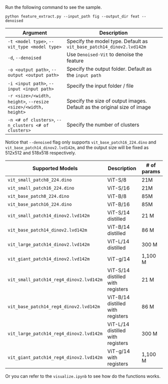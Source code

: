 Run the following command to see the sample.
```
python feature_extract.py --input_path fig --output_dir feat --denoised
```


| Argument | Description |
| ------ | ------ |
| `-t <model type>`, `--vit_type <model type>` | Specify the model type. Default as `vit_base_patch14_dinov2.lvd142m`  |
| `-d`, `--denoised` | Use `Denoised-Vit` to denoise the feature |
| `-o <output path>`, `--output <output path>` | Specify the output folder. Default as the `input path` |
| `-i <input path>`, `--input <input path>` | Specify the input folder / file |
| `-r <size>/<width, height>`, `--resize <size>/<width, height>` | Specify the size of output images. Default as the original size of image |
| `-n <# of clusters>`, `--n_clusters <# of clusters>` | Specify the number of clusters |

Notice that `--denoised` flag only supports `vit_base_patch16_224.dino` and `vit_base_patch14_dinov2.lvd142m`, and the output size will be fixed as 512x512 and 518x518 respectively.

| Supported Models | Description | # of params |
| ------ | ------ | ------ |
| `vit_small_patch8_224.dino` | ViT-S/8| 21M|
| `vit_small_patch16_224.dino`| ViT-S/16 |21M|
| `vit_base_patch8_224.dino`| ViT-B/8 |85M|
| `vit_base_patch16_224.dino`| ViT-B/16 |85M|
| `vit_small_patch14_dinov2.lvd142m`| ViT-S/14 distilled |21 M|
| `vit_base_patch14_dinov2.lvd142m`| ViT-B/14 distilled |86 M|
| `vit_large_patch14_dinov2.lvd142m`| ViT-L/14 distilled |300 M|
| `vit_giant_patch14_dinov2.lvd142m`| ViT-g/14 |1,100 M|
| `vit_small_patch14_reg4_dinov2.lvd142m`| ViT-S/14 distilled with registers|21 M|
| `vit_base_patch14_reg4_dinov2.lvd142m`| ViT-B/14 distilled with registers|86 M|
| `vit_large_patch14_reg4_dinov2.lvd142m`| ViT-L/14 distilled with registers|300 M|
| `vit_giant_patch14_reg4_dinov2.lvd142m`| ViT-g/14 with registers|1,100 M|



Or you can refer to the `visualize.ipynb` to see how do the functions works.